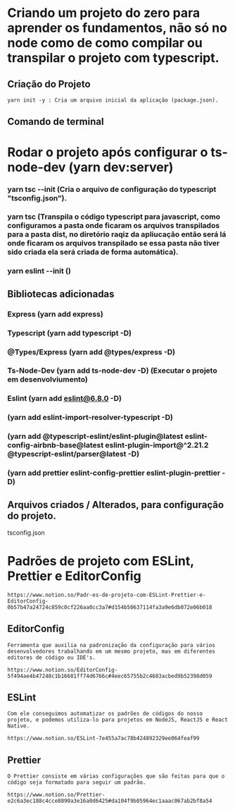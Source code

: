 #   Criando um projeto do zero para aprender os fundamentos, não só no node como de como compilar ou transpilar o projeto com typescript.


##  Criação do Projeto

    yarn init -y : Cria um arquivo inicial da aplicação (package.json).


##  Comando de terminal

#   Rodar o projeto após configurar o ts-node-dev (yarn dev:server)

### yarn tsc --init (Cria o arquivo de configuração do typescript "tsconfig.json").

### yarn tsc (Transpila o código typescript para javascript, como configuramos a pasta onde ficaram os arquivos transpilados para a pasta dist, no diretório raqiz da apliucação então será lá onde ficaram os arquivos transpilado se essa pasta não tiver sido criada ela será criada de forma automática).

### yarn eslint --init ()

##  Bibliotecas adicionadas

### Express         (yarn add express)
### Typescript      (yarn add typescript -D)
### @Types/Express  (yarn add @types/express -D)
### Ts-Node-Dev     (yarn add ts-node-dev -D)   (Executar o projeto em desenvolviumento)
### Eslint          (yarn add eslint@6.8.0 -D)
###                 (yarn add eslint-import-resolver-typescript -D)
###                 (yarn add @typescript-eslint/eslint-plugin@latest eslint-config-airbnb-base@latest eslint-plugin-import@^2.21.2 @typescript-eslint/parser@latest -D)
###                 (yarn add prettier eslint-config-prettier eslint-plugin-prettier -D)


##  Arquivos criados / Alterados, para configuração do projeto.

tsconfig.json


#   Padrões de projeto com ESLint, Prettier e EditorConfig

    https://www.notion.so/Padr-es-de-projeto-com-ESLint-Prettier-e-EditorConfig-0b57b47a24724c859c0cf226aa0cc3a7#d154b50637114fa3a9e6db072e06b018

##  EditorConfig

    Ferramenta que auxilia na padronização da configuração para vários desenvolvedores trabalhando em um mesmo projeto, mas em diferentes editores de código ou IDE's.

    https://www.notion.so/EditorConfig-5f494ae4b47248c1b16681ff74d6766c#4eec65755b2c4683acbed9b52398d059

##  ESLint

    Com ele conseguimos automatizar os padrões de códigos do nosso projeto, e podemos utiliza-lo para projetos em NodeJS, ReactJS e React Native.

    https://www.notion.so/ESLint-7e455a7ac78b424892329ee064feaf99


##  Prettier
    O Prettier consiste em várias configurações que são feitas para que o código seja formatado para seguir um padrão.

    https://www.notion.so/Prettier-e2c6a3ec188c4cce8890a3e16a0d6425#da104f9b05964ec1aaac067ab2bf8a54
